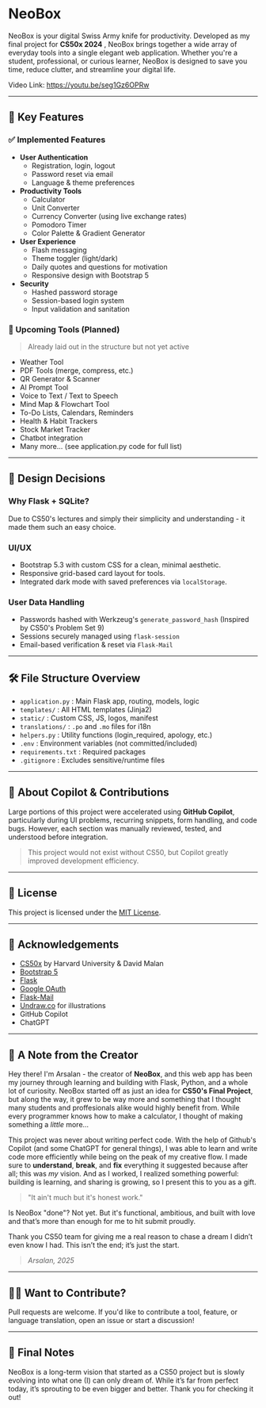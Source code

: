 # NeoBox

NeoBox is your digital Swiss Army knife for productivity. Developed as my final project for **CS50x 2024** , NeoBox brings together a wide array of everyday tools into a single elegant web application. Whether you're a student, professional, or curious learner, NeoBox is designed to save you time, reduce clutter, and streamline your digital life.

Video Link: https://youtu.be/seg1Gz6OPRw

---

## 🌟 Key Features

### ✅ Implemented Features

- **User Authentication**
  - Registration, login, logout
  - Password reset via email
  - Language & theme preferences
- **Productivity Tools**
  - Calculator
  - Unit Converter
  - Currency Converter (using live exchange rates)
  - Pomodoro Timer
  - Color Palette & Gradient Generator
- **User Experience**
  - Flash messaging
  - Theme toggler (light/dark)
  - Daily quotes and questions for motivation
  - Responsive design with Bootstrap 5
- **Security**
  - Hashed password storage
  - Session-based login system
  - Input validation and sanitation

### 🚀 Upcoming Tools (Planned)

> Already laid out in the structure but not yet active

- Weather Tool
- PDF Tools (merge, compress, etc.)
- QR Generator & Scanner
- AI Prompt Tool
- Voice to Text / Text to Speech
- Mind Map & Flowchart Tool
- To-Do Lists, Calendars, Reminders
- Health & Habit Trackers
- Stock Market Tracker
- Chatbot integration
- Many more... (see application.py code for full list)

---

## 🧠 Design Decisions

### Why Flask + SQLite?

Due to CS50's lectures and simply their simplicity and understanding - it made them such an easy choice.

### UI/UX

- Bootstrap 5.3 with custom CSS for a clean, minimal aesthetic.
- Responsive grid-based card layout for tools.
- Integrated dark mode with saved preferences via `localStorage`.

### User Data Handling

- Passwords hashed with Werkzeug's `generate_password_hash` (Inspired by CS50's Problem Set 9)
- Sessions securely managed using `flask-session`
- Email-based verification & reset via `Flask-Mail`

---

## 🛠 File Structure Overview

- `application.py` : Main Flask app, routing, models, logic
- `templates/` : All HTML templates (Jinja2)
- `static/` : Custom CSS, JS, logos, manifest
- `translations/` : `.po` and `.mo` files for i18n
- `helpers.py` : Utility functions (login_required, apology, etc.)
- `.env` : Environment variables (not committed/included)
- `requirements.txt` : Required packages
- `.gitignore` : Excludes sensitive/runtime files

---

## 🤖 About Copilot & Contributions

Large portions of this project were accelerated using **GitHub Copilot**, particularly during UI problems, recurring snippets, form handling, and code bugs. However, each section was manually reviewed, tested, and understood before integration.

> This project would not exist without CS50, but Copilot greatly improved development efficiency.

---

## 🧾 License

This project is licensed under the [MIT License](https://chatgpt.com/c/LICENSE).

---

## 🙏 Acknowledgements

- [CS50x](https://cs50.harvard.edu/x) by Harvard University & David Malan
- [Bootstrap 5](https://getbootstrap.com/)
- [Flask](https://flask.palletsprojects.com/)
- [Google OAuth](https://developers.google.com/identity)
- [Flask-Mail](https://pythonhosted.org/Flask-Mail/)
- [Undraw.co](https://undraw.co/) for illustrations
- GitHub Copilot
- ChatGPT

---

## 📖 A Note from the Creator

Hey there! I'm Arsalan - the creator of **NeoBox**, and this web app has been my journey through learning and building with Flask, Python, and a whole lot of curiosity. NeoBox started off as just an idea for **CS50's Final Project**, but along the way, it grew to be way more and something that I thought many students and proffesionals alike would highly benefit from. While every programmer knows how to make a calculator, I thought of making something a _little_ more...

This project was never about writing perfect code. With the help of Github's Copilot (and some ChatGPT for general things), I was able to learn and write code more efficiently while being on the peak of my creative flow. I made sure to **understand**, **break**, and **fix** everything it suggested because after all; this was _my_ vision. And as I worked, I realized something powerful: building is learning, and sharing is growing, so I present this to you as a gift.

> "It ain't much but it's honest work."

Is NeoBox "done"? Not yet. But it's functional, ambitious, and built with love and that’s more than enough for me to hit submit proudly.

Thank you CS50 team for giving me a real reason to chase a dream I didn’t even know I had. This isn’t the end; it’s just the start.

> _Arsalan, 2025_

---

## 🙋‍♂️ Want to Contribute?

Pull requests are welcome. If you'd like to contribute a tool, feature, or language translation, open an issue or start a discussion!

---

## 💬 Final Notes

NeoBox is a long-term vision that started as a CS50 project but is slowly evolving into what one (I) can only dream of. While it’s far from perfect today, it’s sprouting to be even bigger and better. Thank you for checking it out!
